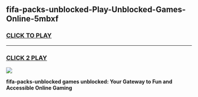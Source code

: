
## fifa-packs-unblocked-Play-Unblocked-Games-Online-5mbxf
<h3>
<a href="https://premium76.site?title=fifa-packs-unblocked&ref=25A">CLICK TO PLAY</a></h3>
<hr>

<h3>
<a href="https://premium76.site?title=fifa-packs-unblocked&ref=25A">CLICK 2 PLAY</a>
  
</h3>

<a href="https://premium76.site?title=fifa-packs-unblocked&ref=25A"><img src="https://clearcache.store/games.png"></a>


**fifa-packs-unblocked games unblocked: Your Gateway to Fun and Accessible Online Gaming**
